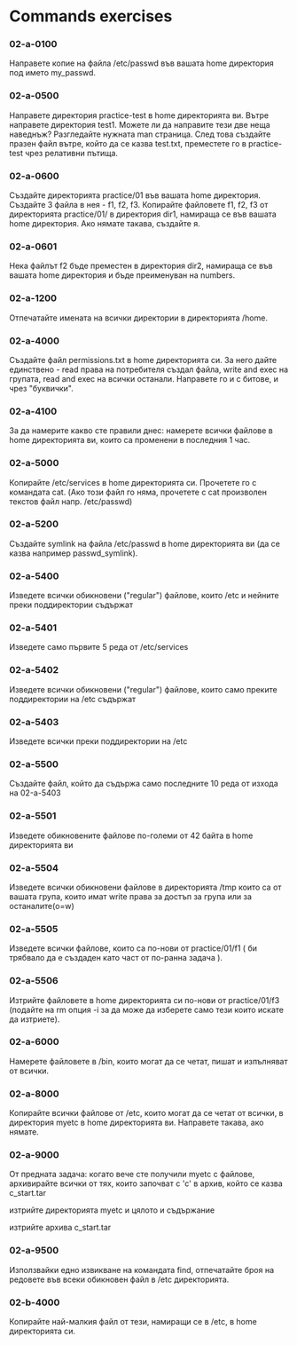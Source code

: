 # Commands exercises

### 02-a-0100
Направете копие на файла /etc/passwd във вашата home директория под името my_passwd.

### 02-a-0500
Направете директория practice-test в home директорията ви. Вътре направете директория test1. 
Можете ли да направите тези две неща наведнъж? Разгледайте нужната man страница.
След това създайте празен файл вътре, който да се казва test.txt,
преместете го в practice-test чрез релативни пътища.

### 02-a-0600
Създайте директорията practice/01 във вашата home директория.
Създайте 3 файла в нея - f1, f2, f3.
Копирайте файловете f1, f2, f3 от директорията practice/01/ в директория dir1,
намираща се във вашата home директория. Ако нямате такава, създайте я.

### 02-a-0601
Нека файлът f2 бъде преместен в директория dir2, намираща се във вашата home директория и бъде преименуван на numbers.

### 02-a-1200
Отпечатайте имената на всички директории в директорията /home.

### 02-a-4000
Създайте файл permissions.txt в home директорията си.
За него дайте единствено - read права на потребителя създал файла, 
write and exec на групата, read and exec на всички останали. 
Направете го и с битове, и чрез "буквички".

### 02-a-4100
За да намерите какво сте правили днес: намерете всички файлове в home директорията ви,
които са променени в последния 1 час.

### 02-a-5000
Копирайте /etc/services в home директорията си. Прочетете го с командата cat. 
(Ако този файл го няма, прочетете с cat произволен текстов файл напр. /etc/passwd)

### 02-a-5200
Създайте symlink на файла /etc/passwd в home директорията ви (да се казва например passwd_symlink).

### 02-a-5400
Изведете всички обикновени ("regular") файлове, които /etc и нейните преки поддиректории съдържат

### 02-a-5401
Изведете само първите 5 реда от /etc/services

### 02-a-5402
Изведете всички обикновени ("regular") файлове, които само преките поддиректории на /etc съдържат

### 02-a-5403
Изведете всички преки поддиректории на /etc

### 02-a-5500
Създайте файл, който да съдържа само последните 10 реда от изхода на 02-a-5403

### 02-a-5501
Изведете обикновените файлове по-големи от 42 байта в home директорията ви

### 02-a-5504
Изведете всички обикновени файлове в директорията /tmp които са от вашата група,
които имат write права за достъп за група или за останалите(o=w)

### 02-a-5505
Изведете всички файлове, които са по-нови от practice/01/f1 ( би трябвало да е създаден като част от по-ранна задача ).

### 02-a-5506
Изтрийте файловете в home директорията си по-нови от practice/01/f3 
(подайте на rm опция -i за да може да изберете само тези които искате да изтриете).

### 02-a-6000
Намерете файловете в /bin, които могат да се четат, пишат и изпълняват от всички.

### 02-a-8000
Копирайте всички файлове от /etc, които могат да се четат от всички, в
директория myetc в home директорията ви. Направете такава, ако нямате.

### 02-a-9000
От предната задача: когато вече сте получили myetc с файлове, архивирайте
всички от тях, които започват с 'c' в архив, който се казва c_start.tar

изтрийте директорията myetc и цялото и съдържание

изтрийте архива c_start.tar

### 02-a-9500
Използвайки едно извикване на командата find, отпечатайте броя на редовете във всеки обикновен файл в /etc директорията.

### 02-b-4000
Копирайте най-малкия файл от тези, намиращи се в /etc, в home директорията си.
